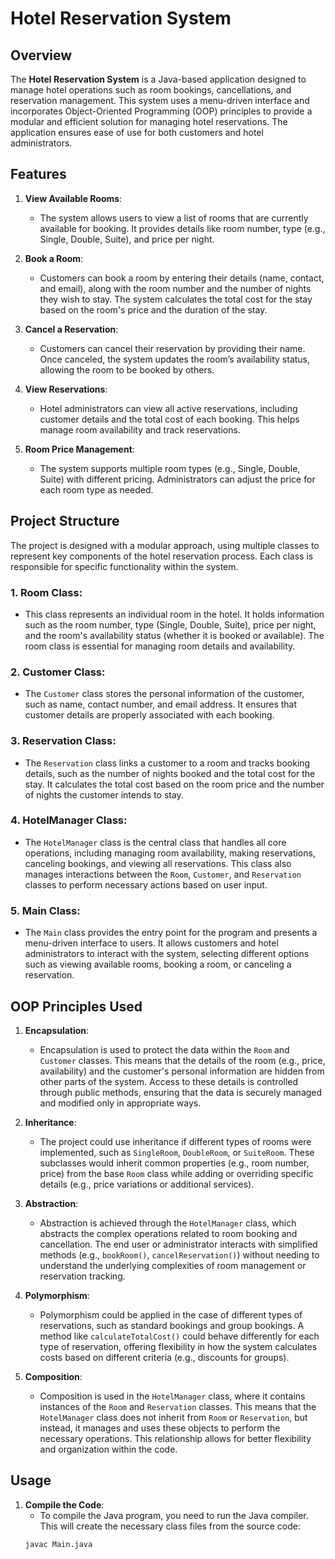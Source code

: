 # Hotel Reservation System

## Overview
The **Hotel Reservation System** is a Java-based application designed to manage hotel operations such as room bookings, cancellations, and reservation management. This system uses a menu-driven interface and incorporates Object-Oriented Programming (OOP) principles to provide a modular and efficient solution for managing hotel reservations. The application ensures ease of use for both customers and hotel administrators.

## Features
1. **View Available Rooms**:
   - The system allows users to view a list of rooms that are currently available for booking. It provides details like room number, type (e.g., Single, Double, Suite), and price per night.

2. **Book a Room**:
   - Customers can book a room by entering their details (name, contact, and email), along with the room number and the number of nights they wish to stay. The system calculates the total cost for the stay based on the room's price and the duration of the stay.

3. **Cancel a Reservation**:
   - Customers can cancel their reservation by providing their name. Once canceled, the system updates the room’s availability status, allowing the room to be booked by others.

4. **View Reservations**:
   - Hotel administrators can view all active reservations, including customer details and the total cost of each booking. This helps manage room availability and track reservations.

5. **Room Price Management**:
   - The system supports multiple room types (e.g., Single, Double, Suite) with different pricing. Administrators can adjust the price for each room type as needed.

## Project Structure
The project is designed with a modular approach, using multiple classes to represent key components of the hotel reservation process. Each class is responsible for specific functionality within the system.

### 1. **Room Class**:
   - This class represents an individual room in the hotel. It holds information such as the room number, type (Single, Double, Suite), price per night, and the room's availability status (whether it is booked or available). The room class is essential for managing room details and availability.

### 2. **Customer Class**:
   - The `Customer` class stores the personal information of the customer, such as name, contact number, and email address. It ensures that customer details are properly associated with each booking.

### 3. **Reservation Class**:
   - The `Reservation` class links a customer to a room and tracks booking details, such as the number of nights booked and the total cost for the stay. It calculates the total cost based on the room price and the number of nights the customer intends to stay.

### 4. **HotelManager Class**:
   - The `HotelManager` class is the central class that handles all core operations, including managing room availability, making reservations, canceling bookings, and viewing all reservations. This class also manages interactions between the `Room`, `Customer`, and `Reservation` classes to perform necessary actions based on user input.

### 5. **Main Class**:
   - The `Main` class provides the entry point for the program and presents a menu-driven interface to users. It allows customers and hotel administrators to interact with the system, selecting different options such as viewing available rooms, booking a room, or canceling a reservation.

## OOP Principles Used

1. **Encapsulation**:
   - Encapsulation is used to protect the data within the `Room` and `Customer` classes. This means that the details of the room (e.g., price, availability) and the customer's personal information are hidden from other parts of the system. Access to these details is controlled through public methods, ensuring that the data is securely managed and modified only in appropriate ways.

2. **Inheritance**:
   - The project could use inheritance if different types of rooms were implemented, such as `SingleRoom`, `DoubleRoom`, or `SuiteRoom`. These subclasses would inherit common properties (e.g., room number, price) from the base `Room` class while adding or overriding specific details (e.g., price variations or additional services).

3. **Abstraction**:
   - Abstraction is achieved through the `HotelManager` class, which abstracts the complex operations related to room booking and cancellation. The end user or administrator interacts with simplified methods (e.g., `bookRoom()`, `cancelReservation()`) without needing to understand the underlying complexities of room management or reservation tracking.

4. **Polymorphism**:
   - Polymorphism could be applied in the case of different types of reservations, such as standard bookings and group bookings. A method like `calculateTotalCost()` could behave differently for each type of reservation, offering flexibility in how the system calculates costs based on different criteria (e.g., discounts for groups).

5. **Composition**:
   - Composition is used in the `HotelManager` class, where it contains instances of the `Room` and `Reservation` classes. This means that the `HotelManager` class does not inherit from `Room` or `Reservation`, but instead, it manages and uses these objects to perform the necessary operations. This relationship allows for better flexibility and organization within the code.

## Usage
1. **Compile the Code**:
   - To compile the Java program, you need to run the Java compiler. This will create the necessary class files from the source code:
   ```bash
   javac Main.java
